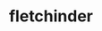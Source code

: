 ---
id: 662
title: fletchinder
types: [fire,flying]
image: https://raw.githubusercontent.com/PokeAPI/sprites/master/sprites/pokemon/662.png
---